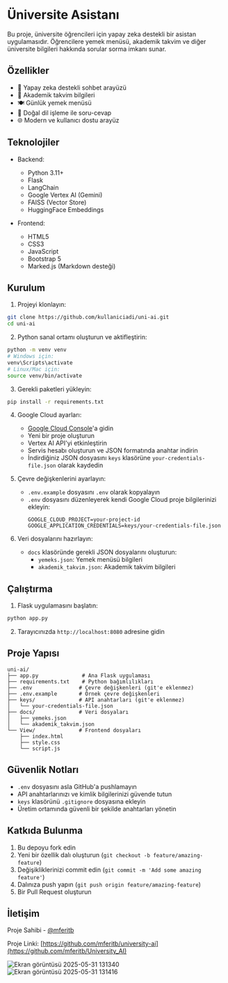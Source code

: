 # Üniversite Asistanı

Bu proje, üniversite öğrencileri için yapay zeka destekli bir asistan uygulamasıdır. Öğrencilere yemek menüsü, akademik takvim ve diğer üniversite bilgileri hakkında sorular sorma imkanı sunar.

## Özellikler

- 🤖 Yapay zeka destekli sohbet arayüzü
- 📅 Akademik takvim bilgileri
- 🍽️ Günlük yemek menüsü
- 💬 Doğal dil işleme ile soru-cevap
- 🌐 Modern ve kullanıcı dostu arayüz

## Teknolojiler

- Backend:
  - Python 3.11+
  - Flask
  - LangChain
  - Google Vertex AI (Gemini)
  - FAISS (Vector Store)
  - HuggingFace Embeddings

- Frontend:
  - HTML5
  - CSS3
  - JavaScript
  - Bootstrap 5
  - Marked.js (Markdown desteği)

## Kurulum

1. Projeyi klonlayın:
```bash
git clone https://github.com/kullaniciadi/uni-ai.git
cd uni-ai
```

2. Python sanal ortamı oluşturun ve aktifleştirin:
```bash
python -m venv venv
# Windows için:
venv\Scripts\activate
# Linux/Mac için:
source venv/bin/activate
```

3. Gerekli paketleri yükleyin:
```bash
pip install -r requirements.txt
```

4. Google Cloud ayarları:
   - [Google Cloud Console](https://console.cloud.google.com)'a gidin
   - Yeni bir proje oluşturun
   - Vertex AI API'yi etkinleştirin
   - Servis hesabı oluşturun ve JSON formatında anahtar indirin
   - İndirdiğiniz JSON dosyasını `keys` klasörüne `your-credentials-file.json` olarak kaydedin

5. Çevre değişkenlerini ayarlayın:
   - `.env.example` dosyasını `.env` olarak kopyalayın
   - `.env` dosyasını düzenleyerek kendi Google Cloud proje bilgilerinizi ekleyin:
     ```
     GOOGLE_CLOUD_PROJECT=your-project-id
     GOOGLE_APPLICATION_CREDENTIALS=keys/your-credentials-file.json
     ```

6. Veri dosyalarını hazırlayın:
   - `docs` klasöründe gerekli JSON dosyalarını oluşturun:
     - `yemeks.json`: Yemek menüsü bilgileri
     - `akademik_takvim.json`: Akademik takvim bilgileri

## Çalıştırma

1. Flask uygulamasını başlatın:
```bash
python app.py
```

2. Tarayıcınızda `http://localhost:8080` adresine gidin

## Proje Yapısı

```
uni-ai/
├── app.py              # Ana Flask uygulaması
├── requirements.txt    # Python bağımlılıkları
├── .env               # Çevre değişkenleri (git'e eklenmez)
├── .env.example       # Örnek çevre değişkenleri
├── keys/              # API anahtarları (git'e eklenmez)
│   └── your-credentials-file.json
├── docs/              # Veri dosyaları
│   ├── yemeks.json
│   └── akademik_takvim.json
└── View/              # Frontend dosyaları
    ├── index.html
    ├── style.css
    └── script.js
```

## Güvenlik Notları

- `.env` dosyasını asla GitHub'a pushlamayın
- API anahtarlarınızı ve kimlik bilgilerinizi güvende tutun
- `keys` klasörünü `.gitignore` dosyasına ekleyin
- Üretim ortamında güvenli bir şekilde anahtarları yönetin

## Katkıda Bulunma

1. Bu depoyu fork edin
2. Yeni bir özellik dalı oluşturun (`git checkout -b feature/amazing-feature`)
3. Değişikliklerinizi commit edin (`git commit -m 'Add some amazing feature'`)
4. Dalınıza push yapın (`git push origin feature/amazing-feature`)
5. Bir Pull Request oluşturun


## İletişim

Proje Sahibi - [@mferitb](https://github.com/mferitb)

Proje Linki: [https://github.com/mferitb/university-ai](https://github.com/mferitb/University_AI) 


![Ekran görüntüsü 2025-05-31 131340](https://github.com/user-attachments/assets/7cd599c6-a972-4fc2-8d88-a84c26460394)
![Ekran görüntüsü 2025-05-31 131416](https://github.com/user-attachments/assets/d1d50ca5-e7d6-418f-8434-18bbb03fc74d)
